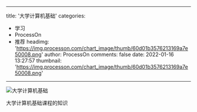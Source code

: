 
---
title: '大学计算机基础'
categories: 
 - 学习
 - ProcessOn
 - 推荐
headimg: 'https://img.processon.com/chart_image/thumb/60d01b3576213169a7e50008.png'
author: ProcessOn
comments: false
date: 2022-01-16 13:27:57
thumbnail: 'https://img.processon.com/chart_image/thumb/60d01b3576213169a7e50008.png'
---

<div>   
<img class="thumb" alt="大学计算机基础" src="https://img.processon.com/chart_image/thumb/60d01b3576213169a7e50008.png" referrerpolicy="no-referrer">
<p>大学计算机基础课程的知识</p>  
</div>
            